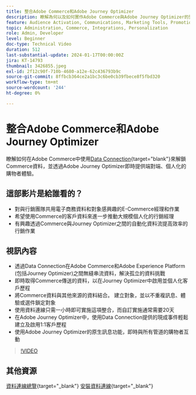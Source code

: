 ```yaml
---
title: 整合Adobe Commerce和Adobe Journey Optimizer
description: 瞭解為何以及如何實作Adobe Commerce與Adobe Journey Optimizer的整合。
feature: Audience Activation, Communications, Marketing Tools, Promotions/Events
topic: Administration, Commerce, Integrations, Personalization
role: Admin, Developer
level: Beginner
doc-type: Technical Video
duration: 512
last-substantial-update: 2024-01-17T00:00:00Z
jira: KT-14793
thumbnail: 3426855.jpeg
exl-id: 2f12c90f-710b-4680-a12e-62c436793b9c
source-git-commit: 8ffbcb364ce2a1bc3c6be0cb39fbece8f5fbd320
workflow-type: tm+mt
source-wordcount: '244'
ht-degree: 0%

---
```


# 整合Adobe Commerce和Adobe Journey Optimizer

瞭解如何在Adobe Commerce中使用[Data Connection](https://experienceleague.adobe.com/docs/commerce-merchant-services/data-connection/overview.html?lang=zh-Hant){target="blank"}來解鎖Commerce資料，並透過Adobe Journey Optimizer即時提供端對端、個人化的購物者體驗。

## 這部影片是給誰看的？

- 對與行銷團隊共用電子商務資料和對象感興趣的E-Commerce經理和作業
- 希望使用Commerce的客戶資料來進一步推動大規模個人化的行銷經理
- 有興趣透過Commerce與Journey Optimizer之間的自動化資料流提高效率的行銷作業

## 視訊內容

- 透過Data Connection在Adobe Commerce和Adobe Experience Platform (包括Journey Optimizer)之間無縫串流資料，解決孤立的資料挑戰
- 即時取得Commerce傳送的資料，以在Journey Optimizer中啟用並個人化客戶歷程
- 將Commerce資料與其他來源的資料結合。 建立對象，並以不重複訊息、體驗或選件鎖定對象
- 使用資料連線只需一小時即可實施這項整合，而自訂實施通常需要20天
- 在Adobe Journey Optimizer中，使用Data Connection提供的現成事件輕鬆建立及啟用1:1客戶歷程
- 使用Adobe Journey Optimizer的原生訊息功能，即時與所有管道的購物者互動

>[!VIDEO](https://video.tv.adobe.com/v/3452481/?learn=on&captions=chi_hant)

## 其他資源

[資料連線總覽](https://experienceleague.adobe.com/docs/commerce-merchant-services/data-connection/overview.html?lang=zh-Hant){target="_blank"}
[安裝資料連線](https://experienceleague.adobe.com/docs/commerce-merchant-services/data-connection/fundamentals/install.html?lang=zh-Hant){target="_blank"}
